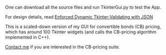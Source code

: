 One can download all the source files and run TkinterGui.py to test the App.

For design details, read [Enforced Dynamic Tkinter-Validating with JSON](https://github.com/user-attachments/files/18390390/readme.pdf)

This is a scaled-down version of my GUI for convertible bonds (CB) pricing, which has around 100 Tkinter widgets (and calls the CB-pricing algorithm implemented in C++).

[Contact me](ql12@cornell.edu) if you are interested in the CB-pricing suite.
